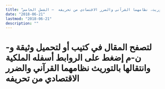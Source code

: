 ```yaml
---
title: "الملكية وانتقالها بالتوريث، نظامهما القرآني والضرر الاقتصادي من تحريفه  – الفصل الخامس"
date: "2018-06-21"
lastmod: "2018-06-21"
description: ""
---
```

# **لتصفح المقال في كتيب أو لتحميل وثيقة و-ن-م إضغط على الروابط أسفله** **الملكية وانتقالها بالتوريث نظامهما القرآني والضرر الاقتصادي من تحريفه**

###